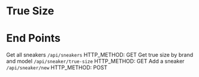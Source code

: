 # True Size

End Points
===========

Get all sneakers ```/api/sneakers``` HTTP_METHOD: GET
Get true size by brand and model ```/api/sneaker/true-size``` HTTP_METHOD: GET
Add a sneaker ```/api/sneaker/new``` HTTP_METHOD: POST


